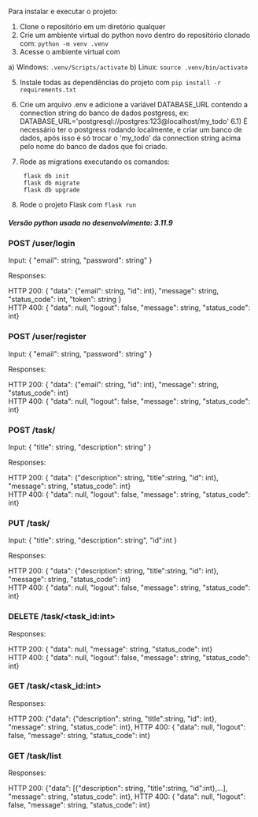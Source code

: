 Para instalar e executar o projeto:
1) Clone o repositório em um diretório qualquer
2) Crie um ambiente virtual do python novo dentro do repositório clonado com: `python -m venv .venv`
3) Acesse o ambiente virtual com

  a) Windows: `.venv/Scripts/activate`
  b) Linux: `source .venv/bin/activate`

5) Instale todas as dependências do projeto com `pip install -r requirements.txt`
6) Crie um arquivo .env e adicione a variável DATABASE_URL contendo a connection string do banco de dados postgress, ex: DATABASE_URL='postgresql://postgres:123@localhost/my_todo'
   6.1) É necessário ter o postgress rodando localmente, e criar um banco de dados, após isso é só trocar o 'my_todo' da connection string acima pelo nome do banco de dados que foi criado.
8) Rode as migrations executando os comandos:
   ```
    flask db init
    flask db migrate
    flask db upgrade
   ```
    
10) Rode o projeto Flask com `flask run`

##### Versão python usada no desenvolvimento: 3.11.9

### POST /user/login

Input: {  "email": string, "password": string" }

Responses:

HTTP 200: { "data": {"email": string, "id": int}, "message": string, "status_code": int, "token": string }  
HTTP 400: { "data": null, "logout": false, "message": string, "status_code": int}
      	
### POST /user/register

Input: {  "email": string, "password": string" }

Responses:

HTTP 200: { "data": {"email": string, "id": int}, "message": string, "status_code": int}  
HTTP 400: { "data": null, "logout": false, "message": string, "status_code": int}

### POST /task/

Input: {  "title": string, "description": string" }

Responses:

HTTP 200: { "data": {"description": string, "title":string, "id": int}, "message": string, "status_code": int}  
HTTP 400: { "data": null, "logout": false, "message": string, "status_code": int}

### PUT /task/

Input: {  "title": string, "description": string", "id":int }

Responses:

HTTP 200: { "data": {"description": string, "title":string, "id": int}, "message": string, "status_code": int}  
HTTP 400: { "data": null, "logout": false, "message": string, "status_code": int}

### DELETE /task/<task_id:int>
Responses:

HTTP 200: { "data": null, "message": string, "status_code": int}  
HTTP 400: { "data": null, "logout": false, "message": string, "status_code": int}

### GET /task/<task_id:int>
Responses:

HTTP 200: {"data": {"description": string, "title":string, "id": int}, "message": string, "status_code": int}, 
HTTP 400: { "data": null, "logout": false, "message": string, "status_code": int}

### GET /task/list
Responses:

HTTP 200: {"data": [{"description": string, "title":string, "id":int},...], "message": string, "status_code": int}, 
HTTP 400: { "data": null, "logout": false, "message": string, "status_code": int}

